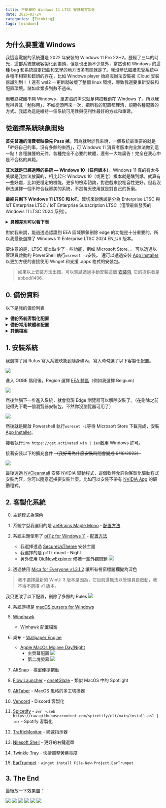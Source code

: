 ```yaml
---
title: 不簡單的 Windows 11 LTSC 安裝和客製化
date: 2025-03-24
categories: [Thinking]
tags: [windows]
---
```


## 为什么要重灌 Windows

我這臺電腦的系統還是 2022 年安裝的 Windows 11 Pro 22H2。歷經了三年的時光，這部系統被我客製化到盡頭，但是也出過不少意外，當然也和 Windows 的這種 bug 和系統設定扭曲和玄學的地方很多有關就是了。我沒辦法繼續忍受系統中各種不相容和錯誤的存在，比如 Windows player 始終沒辦法安裝被 iCloud 安裝器識別到！！還有 wsl2 一更新就破壞了整個 linux 環境，導致我還要重新安裝和配置環境。諸如此類多到數不過來。

但我終究離不開 Windows，單遊戲的需求就足夠把我鎖在 Windows 了。所以我覺得與其「勉強用」，不如從頭再來一次，把所有的配置都理清，規範各種配置的方式。我認為這是維持一個系統可用性與便利性最好的方式和重建。

## 從選擇系統映象開始

__首先普通的消費者映像先 Pass 掉__。因為就對於我來說，一個系統最重要的就是「幹好自己的事，沒有多餘的東西」，可 Windows 11 消費者版本完全無法做到這一點！各種臃腫的元件，各種完全不必要的軟體，還有一大堆廣告！完全在我心中是不合格的典範。

__其次就是已經過時的系統 — Windows 10（任何版本）__。Windows 11 真的有太多美學是我無法放棄的，相比起它 Windows 10（或更老）根本就是醜到爆。就算有一些好處，比如更穩定的機能，更多的檢索諮詢，對遊戲來說相容性更好。但我沒辦法選擇一個不符合我審美的系統，不然每天使用就是對自己的折磨。

__最終只剩下 Windows 11 LTSC 和 IoT__。確切來說應該是分為 Enterprise LTSC 與 IoT Enterprise LTSC / IoT Enterprise Subscription LTSC（僅限最新發表的 Windows 11 LTSC 2024 系列）。

<details> <!--  Differences between IoT and Non-IoT Windows Enterprise LTSC   -->
<summary><strong>具體差別可以看下表</strong></summary>
<blockquote>
<table>
<thead>
<tr>
<th>Features</th>
<th>Enterprise LTSC</th>
<th>IoT Enterprise LTSC / IoT Enterprise Subscription LTSC</th>
</tr>
</thead>
<tbody>
<tr>
<td><strong>TPM / Secure boot / UEFI / 4GB RAM</strong></td>
<td>All required</td>
<td><a href="https://learn.microsoft.com/windows/iot/iot-enterprise/Hardware/System_Requirements?tabs=Windows11LTSC#optional-minimum-requirements">Not Required</a> 🎉 <br>Also not required by <a href="https://massgrave.dev/windows_11_links">IoT Enterprise 24H2 (Non-LTSC)</a></td>
</tr>
<tr>
<td><strong>Automatic Device Encryption</strong></td>
<td>Enabled</td>
<td>Disabled</td>
</tr>
<tr>
<td><strong>Update Support</strong></td>
<td>5 Years</td>
<td>10 Years</td>
</tr>
<tr>
<td><strong>Reserved Storage Feature</strong></td>
<td>Enabled</td>
<td>Disabled</td>
</tr>
<tr>
<td><strong>Digital License (HWID)</strong></td>
<td>Not supported</td>
<td>Supported</td>
</tr>
<tr>
<td><strong>Uninstallable Edge outside of EEA</strong></td>
<td>Yes</td>
<td>No</td>
</tr>
<tr>
<td><strong>2 Simultaneous RDP Sessions</strong></td>
<td>No</td>
<td>Yes</td>
</tr>
</tbody>
</table>
<ul>
<li>The only difference between IoT Enterprise LTSC and IoT Enterprise Subscription LTSC is that the subscription edition supports a subscription license.</li>
<li>You can change the editions to each other (IoT and Non-IoT Windows Enterprise LTSC) only by inserting the corresponding edition key.</li>
<li>IoT LTSC edition ISO&#39;s are available in English language only. You can install Non-IoT LTSC in another language and later install IoT LTSC key &gt; <code>CGK42-GYN6Y-VD22B-BX98W-J8JXD</code> in activation page in Windows settings to change the edition.</li>
</ul>
</blockquote>
</details>

對於我來說，能過透過認證到 EEA 區域解鎖刪除 edge 的功能是十分重要的，所以我最後選擇了 Windows 11 Enterprise LTSC 2024 EN_US 版本。

要注意的是，LTSC 版本缺少了一些功能，例如 Microsoft Store，。
可以透過以管理員啟動的 PowerShell 執行`wsreset -i`安裝。
還可以透過安裝 [App Installer](https://apps.microsoft.com/detail/9nblggh4nns1) 以更加方便的直接使用 Winget 和支援 .appx 格式的安裝包。

>如果以上安裝方法出錯，可以嘗試透過手動安裝這個 [安裝包](https://github.com/stdin82/htfx/releases/tag/v0.0.24), 它的提供者是 abbodi1406。

## 0. 備份資料

以下是我的備份列表

<details><summary><strong>備份系統客製化配置</strong></summary>

1. (^///^)
	- [Terminal](https://github.com/microsoft/terminal/releases/latest)
		- [Profile Schemes](https://draculatheme.com/windows-terminal)
			- [JetBrains Maple Mono](https://github.com/SpaceTimee/Fusion-JetBrainsMapleMono/releases/latest/download/JetBrainsMapleMono-NF-XX-HT.zip) - [注意事項](https://github.com/SpaceTimee/Fusion-JetBrainsMapleMono)
		- [Powershell](https://learn.microsoft.com/en-us/powershell/scripting/install/installing-powershell-on-windows)
		- [Git](https://git-scm.com/downloads/win)
		- [Python](https://www.python.org/downloads/)
		- [Terminal Profile Manager](https://github.com/nikhil-swamix/TerminalProfileManager)
		- [Fastfetch](https://github.com/fastfetch-cli/fastfetch) - `winget install fastfetch`
		- [Starship](https://starship.rs/zh-TW/guide/) - `winget install --id Starship.Starship`
	- [Windhawk 模組及配置](https://windhawk.net/download)
    - [WinaeroTweaker 設定](https://winaerotweaker.com/)
	- [TrafficMonitor](https://github.com/zhongyang219/TrafficMonitor/releases/latest)
	- [Twinkle Tray](https://github.com/xanderfrangos/twinkle-tray/releases/latest)
	- [EarTrumpet](https://github.com/File-New-Project/EarTrumpet) - `winget install File-New-Project.EarTrumpet`
	- [Flow.Launcher](https://www.flowlauncher.com/)
	- [ShareX](https://getsharex.com/)
	- [AltSnap](https://github.com/RamonUnch/AltSnap/releases/latest)
	- [AB Download Manager](https://github.com/amir1376/ab-download-manager/releases/latest)
	- [PowerToyz](https://github.com/microsoft/PowerToys/releases/latest)
	- [AltTaber](https://github.com/MrBeanCpp/AltTaber/releases/latest)
	- [Wallpaper Engine](https://store.steampowered.com/about/)
</details><details><summary><strong>備份常用軟體和配置</strong></summary>

2. (∪.∪ )...zzz
	- [Thorium](https://github.com/Alex313031/Thorium-Win/releases/latest)
	- [Rime](https://github.com/rime/weasel/releases/latest)
	- [Bandizip](https://www.bandisoft.com/bandizip/old/6/)
	- [Bulk Crap Uninstaller](https://github.com/Klocman/Bulk-Crap-Uninstaller/releases/latest)
	- [Wiztree](https://diskanalyzer.com/download)
	- [ImageGlass](https://github.com/d2phap/ImageGlass/releases/latest)
	- [Vlc](https://www.videolan.org/vlc/)
	- [Spotify] - `iex "& { $(iwr -useb 'https://raw.githubusercontent.com/SpotX-Official/spotx-official.github.io/main/run.ps1') } -new_theme"`
		- [Spicetify](https://spicetify.app/docs/getting-started) - `iwr -useb https://raw.githubusercontent.com/spicetify/cli/main/install.ps1 | iex`
	- [Discord](https://discord.com/download)
		- [Vencord](https://vencord.dev/download)
	- [Ayugram](https://github.com/AyuGram/AyuGramDesktop/releases/latest)
	- [LocalSend](https://github.com/localsend/localsend/releases/latest)
	- [Visual Studio Code](https://code.visualstudio.com/docs/?dv=win64)
	- [PicGo](https://github.com/Molunerfinn/PicGo/releases/latest)
	- [Wechat](https://pc.weixin.qq.com/?lang=en_US)
		- [BetterWX](https://github.com/zetaloop/BetterWX)
	- [QQ](https://im.qq.com/pcqq/index.shtml)
		- [Better-qqnt](https://t.me/bqqnt/63) - [注意事項](https://t.me/bqqnt/4)
	- [Office](https://gravesoft.dev/office_c2r_links#chinese-traditional-zh-tw)
	- [ ] [Audacity](https://www.audacityteam.org/download/windows/)
	- [ ] [Kdenlive](https://kdenlive.org/zh/download-zh/)
	- [ ] [GIMP](https://www.gimp.org/downloads/)
	- [File Converter](https://github.com/Tichau/FileConverter/releases/latest)
	- [ ] [OBS](https://obsproject.com/download)
	- [Oracle VirtualBox](https://www.virtualbox.org/wiki/Downloads)
	- [ ] [Sunshine](https://github.com/LizardByte/Sunshine/releases/latest)
</details><details><summary><strong>其他檔案</strong></summary>

3. 這個分類就是專門放所有的相片，影片等其他檔案。

	- [ ] [PrismLauncher](https://prismlauncher.org/download/windows/)
	- [ ] [Lunar](https://www.lunarclient.com/download)
	- Library 庫檔案夾
</details>

## 1. 安裝系統

我選擇了用 Rufus 寫入系統映象到隨身碟內，寫入時勾選了以下客製化配置。

![](https://image.gholts.top/rufus-4.6p_FAJ667c6HP.png)

進入 OOBE 階段後，Region 選擇 [EEA 特區](https://wikipedia.org/wiki/European_Economic_Area)（例如我選擇 Belgium）

![](https://image.gholts.top/20250324083305154.png)

然後無腦下一步進入系統，就會發現 Edge 瀏覽器可以解除安裝了。（在刪除之前記得先下載一個瀏覽器安裝包，不然你沒瀏覽器可用了）

![](https://image.gholts.top/20250324084851811.png)

然後就是開啟 Powershell 執行`wsreset -i`等待 Microsoft Store 下載完成，安裝 [App Installer](https://apps.microsoft.com/detail/9nblggh4nns1)。

接著執行`irm https://get.activated.win | iex`啟用 Windows 許可。

接著安裝以下的擴充套件 ~~（我好奇為什麼安裝時間會變成 9/10/2023）~~

![](https://image.gholts.top/So0gBQerA4.png)

最後透過 [NVCleanstall](https://www.techpowerup.com/download/techpowerup-nvcleanstall/) 安裝 NVIDIA 驅動程式，這個軟體允許你客製化驅動程式安裝內容，你可以隨意選擇要安裝什麼。比如可以安裝不帶有 [NVIDIA App](https://www.nvidia.com/en-us/software/nvidia-app/) 的驅動程式。

## 2. 客製化系統

0. 主題模式為深色

1. 系統字型我選用的是 [JetBrains Maple Mono](https://github.com/SpaceTimee/Fusion-JetBrainsMapleMono/releases/latest/download/JetBrainsMapleMono-NF-XX-HT.zip) - [配置方法](https://www.elevenforum.com/t/change-default-system-font-in-windows-11.8590/)

2. 系統主題使用了 [pi11z for Windows 11](https://www.deviantart.com/niivu/art/pi11z-for-Windows-11-1084568949) - [配置方法](https://www.deviantart.com/niivu/art/How-to-install-Windows-10-or-11-Themes-708835586)
	- 我選擇透過 [SecureUxTheme](https://www.deviantart.com/users/outgoing?https://github.com/namazso/SecureUxTheme) 安裝主題
	- 我選擇的是 pi11z round - Night
	- 另外使用 [OldNewExplorer](https://www.deviantart.com/users/outgoing?https://msfn.org/board/topic/170375-oldnewexplorer-119/) 修補一些外觀問題 ![](https://image.gholts.top/20250324091414142.png)

3. 透過使用 [Mica for Everyone v1.3.1.2](https://github.com/MicaForEveryone/MicaForEveryone/releases/tag/v1.3.1.2) 讓所有視窗標題欄變為深色
>我不選擇最新的 WinUI 3 版本是因為，它目前還無法以管理員自啟動，我不得不選擇 v1 版本。

我只更改了以下配置，刪除了多餘的 Rules ![](https://image.gholts.top/20250324092008584.png)

4. 系統游標是 [macOS cursors for Windows](https://www.deviantart.com/antiden/art/macOS-cursors-for-Windows-701736062)

5. [Windhawk](https://windhawk.net/download)
	- [Winhawk 配置檔案](https://github.com/Gholts/dotfiles)

6. 桌布 - [Wallpaper Engine](https://store.steampowered.com/app/431960/Wallpaper_Engine/)
	- [Apple MacOs Mojave Day/Night](https://steamcommunity.com/sharedfiles/filedetails/?id=1869208500)
		- 主熒幕配置 
		![](https://image.gholts.top/20250324095743399.png)
		- 第二塊熒幕
		![](https://image.gholts.top/20250324095832374.png)

7. [AltSnap](https://github.com/RamonUnch/AltSnap/releases/latest) - 視窗便捷拖動

8. [Flow.Launcher](https://www.flowlauncher.com/) - [onsetGlaze](https://github.com/abhidahal/onsetGlaze.flow) - 類似 MacOS 中的 Spotlight

9. [AltTaber](https://github.com/MrBeanCpp/AltTaber/releases/latest) - MacOS 風格的多工切換器

10. [Vencord](https://vencord.dev/download) - Discord 客製化

11. [Spicetify](https://spicetify.app/docs/getting-started) - `iwr -useb https://raw.githubusercontent.com/spicetify/cli/main/install.ps1 | iex` - Spotify 客製化

12. [TrafficMonitor](https://github.com/zhongyang219/TrafficMonitor/releases/latest) - 網速指示器

13. [Nilesoft Shell](https://github.com/moudey/Shell) - 更好的右鍵選單

14. [Twinkle Tray](https://github.com/xanderfrangos/twinkle-tray/releases/latest) - 快捷調整熒幕亮度

15. [EarTrumpet](https://github.com/File-New-Project/EarTrumpet) - `winget install File-New-Project.EarTrumpet`

## 3. The End

最後放一下效果圖：

![](https://image.gholts.top/explorer_iqs7T29Ok5.jpg)
![](https://image.gholts.top/20250324104327747.png)
![](https://image.gholts.top/20250324104728200.png)
![](https://image.gholts.top/20250324104203630.png)
![](https://image.gholts.top/20250324104400532.png)
![](https://image.gholts.top/20250324104435026.png)
